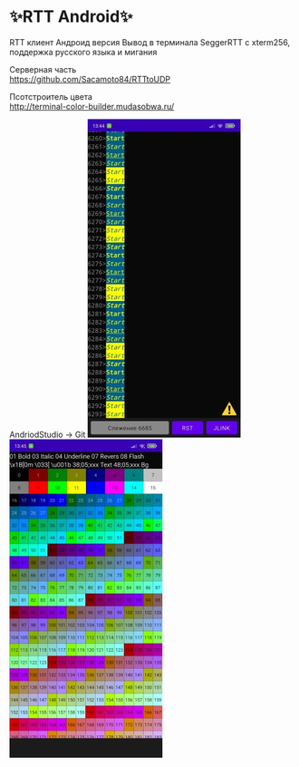 ✨RTT Android✨
================
RTT клиент Андроид версия
Вывод в терминала SeggerRTT c xterm256, поддержка русского языка и мигания  
  
Серверная часть  
https://github.com/Sacamoto84/RTTtoUDP

Псотстроитель цвета  
http://terminal-color-builder.mudasobwa.ru/  

AndriodStudio -> Git
![Feature Image](/images/img1.jpg)
![Feature Image](/images/img2.jpg)
